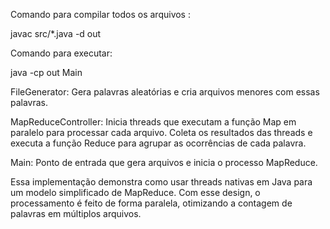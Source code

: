 Comando para compilar todos os arquivos :

javac src/*.java -d out

Comando para executar: 

java -cp out Main

FileGenerator: Gera palavras aleatórias e cria arquivos menores com essas palavras.

MapReduceController: Inicia threads que executam a função Map em paralelo para processar cada arquivo. Coleta os resultados das threads e executa a função Reduce para agrupar as ocorrências de cada palavra.

Main: Ponto de entrada que gera arquivos e inicia o processo MapReduce.

Essa implementação demonstra como usar threads nativas em Java para um modelo simplificado de MapReduce. Com esse design, o processamento é feito de forma paralela, otimizando a contagem de palavras em múltiplos arquivos.
